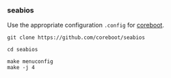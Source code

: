 ### seabios

Use the appropriate configuration `.config` for [coreboot](https://doc.coreboot.org/).

```
git clone https://github.com/coreboot/seabios

cd seabios

make menuconfig
make -j 4
```